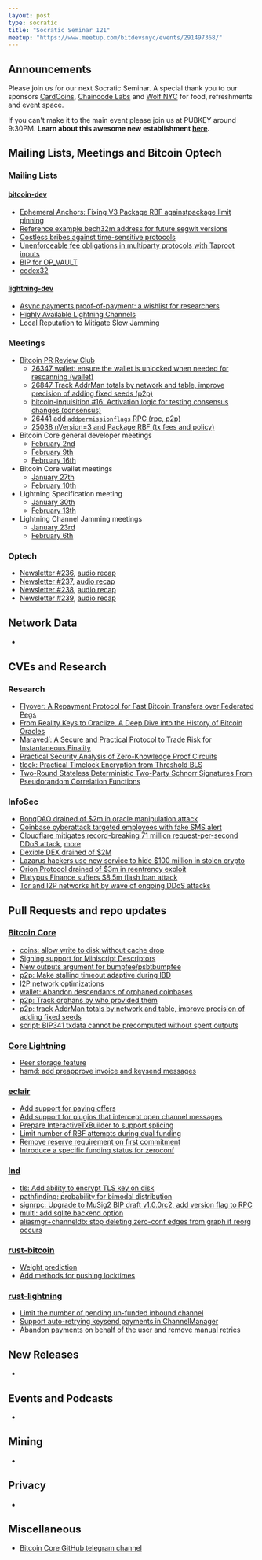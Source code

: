 ```yaml
---
layout: post
type: socratic
title: "Socratic Seminar 121"
meetup: "https://www.meetup.com/bitdevsnyc/events/291497368/"
---
```


## Announcements
Please join us for our next Socratic Seminar. A special thank you to our sponsors [CardCoins](https://cardcoins.co), [Chaincode Labs](https://chaincode.com) and [Wolf NYC](https://wolfnyc.com) for food, refreshments and event space.

If you can't make it to the main event please join us at PUBKEY around 9:30PM. **Learn about this awesome new establishment [here](https://ny.eater.com/2022/12/13/23494423/pubkey-opening-manhattan-bitcoin-bar).**

## Mailing Lists, Meetings and Bitcoin Optech
### Mailing Lists
#### [bitcoin-dev](https://lists.linuxfoundation.org/pipermail/bitcoin-dev)
- [Ephemeral Anchors: Fixing V3 Package RBF againstpackage limit pinning](https://lists.linuxfoundation.org/pipermail/bitcoin-dev/2023-January/021373.html)
- [Reference example bech32m address for future segwit versions](https://lists.linuxfoundation.org/pipermail/bitcoin-dev/2023-January/021379.html)
- [Costless bribes against time-sensitive protocols](https://lists.linuxfoundation.org/pipermail/bitcoin-dev/2023-February/021395.html)
- [Unenforceable fee obligations in multiparty protocols with Taproot inputs](https://lists.linuxfoundation.org/pipermail/bitcoin-dev/2023-February/021444.html)
- [BIP for OP_VAULT](https://lists.linuxfoundation.org/pipermail/bitcoin-dev/2023-February/021465.html)
- [codex32](https://lists.linuxfoundation.org/pipermail/bitcoin-dev/2023-February/021469.html)

#### [lightning-dev](https://lists.linuxfoundation.org/pipermail/lightning-dev)
- [Async payments proof-of-payment: a wishlist for researchers](https://lists.linuxfoundation.org/pipermail/lightning-dev/2023-January/003833.html)
- [Highly Available Lightning Channels](https://lists.linuxfoundation.org/pipermail/lightning-dev/2023-February/003842.html)
- [Local Reputation to Mitigate Slow Jamming](https://lists.linuxfoundation.org/pipermail/lightning-dev/2023-February/003857.html)

### Meetings
- [Bitcoin PR Review Club](https://bitcoincore.reviews)
    - [26347 wallet: ensure the wallet is unlocked when needed for rescanning (wallet)](https://bitcoincore.reviews/26347)
    - [26847 Track AddrMan totals by network and table, improve precision of adding fixed seeds (p2p)](https://bitcoincore.reviews/26847)
    - [bitcoin-inquisition #16: Activation logic for testing consensus changes (consensus)](https://bitcoincore.reviews/bitcoin-inquisition-16)
    - [26441 add `addpermissionflags` RPC (rpc, p2p) ](https://bitcoincore.reviews/26441)
    - [25038 nVersion=3 and Package RBF (tx fees and policy)](https://bitcoincore.reviews/25038)
- Bitcoin Core general developer meetings
    - [February 2nd](https://www.erisian.com.au/bitcoin-core-dev/log-2023-02-02.html#291)
    - [February 9th](https://www.erisian.com.au/bitcoin-core-dev/log-2023-02-09.html#246)
    - [February 16th](https://www.erisian.com.au/bitcoin-core-dev/log-2023-02-16.html#175)
- Bitcoin Core wallet meetings
    - [January 27th](https://www.erisian.com.au/bitcoin-core-dev/log-2023-01-27.html#387)
    - [February 10th](https://www.erisian.com.au/bitcoin-core-dev/log-2023-02-10.html#182)
- Lightning Specification meeting
    - [January 30th](https://github.com/lightning/bolts/issues/1053)
    - [February 13th](https://github.com/lightning/bolts/issues/1055)
- Lightning Channel Jamming meetings
    - [January 23rd](https://lists.linuxfoundation.org/pipermail/lightning-dev/2023-January/003834.html)
    - [February 6th](https://lists.linuxfoundation.org/pipermail/lightning-dev/2023-February/003840.html)

### Optech
- [Newsletter #236](https://bitcoinops.org/en/newsletters/2023/02/01/), [audio recap](https://twitter.com/bitcoinoptech/status/1620798648601944064)
- [Newsletter #237](https://bitcoinops.org/en/newsletters/2023/02/08/), [audio recap](https://twitter.com/bitcoinoptech/status/1623698159145811968)
- [Newsletter #238](https://bitcoinops.org/en/newsletters/2023/02/15/), [audio recap](https://twitter.com/bitcoinoptech/status/1626234989900865543)
- [Newsletter #239](https://bitcoinops.org/en/newsletters/2023/02/22/), [audio recap](https://twitter.com/bitcoinoptech/status/1628771459660128260)

## Network Data
-

## CVEs and Research
### Research
- [Flyover: A Repayment Protocol for Fast Bitcoin Transfers over Federated Pegs](https://eprint.iacr.org/2023/086)
- [From Reality Keys to Oraclize. A Deep Dive into the History of Bitcoin Oracles](https://arxiv.org/abs/2302.07911v1)
- [Maravedí: A Secure and Practical Protocol to Trade Risk for Instantaneous Finality](https://eprint.iacr.org/2023/183)
- [Practical Security Analysis of Zero-Knowledge Proof Circuits](https://eprint.iacr.org/2023/190)
- [tlock: Practical Timelock Encryption from Threshold BLS](https://eprint.iacr.org/2023/189)
- [Two-Round Stateless Deterministic Two-Party Schnorr Signatures From Pseudorandom Correlation Functions](https://eprint.iacr.org/2023/216)

### InfoSec
- [BonqDAO drained of $2m in oracle manipulation attack](https://rekt.news/bonq-rekt/)
- [Coinbase cyberattack targeted employees with fake SMS alert](https://www.bleepingcomputer.com/news/security/coinbase-cyberattack-targeted-employees-with-fake-sms-alert/)
- [Cloudflare mitigates record-breaking 71 million request-per-second DDoS attack](https://blog.cloudflare.com/cloudflare-mitigates-record-breaking-71-million-request-per-second-ddos-attack/), [more](https://www.bleepingcomputer.com/news/security/cloudflare-blocks-record-breaking-71-million-rps-ddos-attack/)
- [Dexible DEX drained of $2M](https://rekt.news/dexible-rekt/)
- [Lazarus hackers use new service to hide $100 million in stolen crypto](https://www.bleepingcomputer.com/news/security/lazarus-hackers-use-new-service-to-hide-100-million-in-stolen-crypto/)
- [Orion Protocol drained of $3m in reentrency exploit](https://twitter.com/SlowMist_Team/status/1621441874841206786)
- [Platypus Finance suffers $8.5m flash loan attack](https://twitter.com/Platypusdefi/status/1626396538611310592)
- [Tor and I2P networks hit by wave of ongoing DDoS attacks](https://www.bleepingcomputer.com/news/security/tor-and-i2p-networks-hit-by-wave-of-ongoing-ddos-attacks/)

## Pull Requests and repo updates

### [Bitcoin Core](https://github.com/bitcoin/bitcoin)
- [coins: allow write to disk without cache drop](https://github.com/bitcoin/bitcoin/pull/17487)
- [Signing support for Miniscript Descriptors](https://github.com/bitcoin/bitcoin/pull/24149)
- [New outputs argument for bumpfee/psbtbumpfee](https://github.com/bitcoin/bitcoin/pull/25344)
- [p2p: Make stalling timeout adaptive during IBD](https://github.com/bitcoin/bitcoin/pull/25880)
- [I2P network optimizations](https://github.com/bitcoin/bitcoin/pull/26837)
- [wallet: Abandon descendants of orphaned coinbases](https://github.com/bitcoin/bitcoin/pull/26499)
- [p2p: Track orphans by who provided them](https://github.com/bitcoin/bitcoin/pull/26551)
- [p2p: track AddrMan totals by network and table, improve precision of adding fixed seeds](https://github.com/bitcoin/bitcoin/pull/26847)
- [script: BIP341 txdata cannot be precomputed without spent outputs](https://github.com/bitcoin/bitcoin/pull/27122)

### [Core Lightning](https://github.com/ElementsProject/lightning)
- [Peer storage feature](https://github.com/ElementsProject/lightning/pull/5361)
- [hsmd: add preapprove invoice and keysend messages](https://github.com/ElementsProject/lightning/pull/5821)

### [eclair](https://github.com/ACINQ/eclair/)
- [Add support for paying offers](https://github.com/ACINQ/eclair/pull/2479)
- [Add support for plugins that intercept open channel messages](https://github.com/ACINQ/eclair/pull/2552)
- [Prepare InteractiveTxBuilder to support splicing](https://github.com/ACINQ/eclair/pull/2595)
- [Limit number of RBF attempts during dual funding](https://github.com/ACINQ/eclair/pull/2596)
- [Remove reserve requirement on first commitment](https://github.com/ACINQ/eclair/pull/2597)
- [Introduce a specific funding status for zeroconf](https://github.com/ACINQ/eclair/pull/2598)

### [lnd](https://github.com/lightningnetwork/lnd)
- [tls: Add ability to encrypt TLS key on disk](https://github.com/lightningnetwork/lnd/pull/6527)
- [pathfinding: probability for bimodal distribution](https://github.com/lightningnetwork/lnd/pull/6815)
- [signrpc: Upgrade to MuSig2 BIP draft v1.0.0rc2, add version flag to RPC](https://github.com/lightningnetwork/lnd/pull/7171)
- [multi: add sqlite backend option](https://github.com/lightningnetwork/lnd/pull/7252)
- [aliasmgr+channeldb: stop deleting zero-conf edges from graph if reorg occurs](https://github.com/lightningnetwork/lnd/pull/7292)

### [rust-bitcoin](https://github.com/rust-bitcoin/rust-bitcoin)
- [Weight prediction](https://github.com/rust-bitcoin/rust-bitcoin/pull/1636)
- [Add methods for pushing locktimes](https://github.com/rust-bitcoin/rust-bitcoin/pull/1629)

### [rust-lightning](https://github.com/lightningdevkit/rust-lightning)
- [Limit the number of pending un-funded inbound channel](https://github.com/lightningdevkit/rust-lightning/pull/1988)
- [Support auto-retrying keysend payments in ChannelManager](https://github.com/lightningdevkit/rust-lightning/pull/2002)
- [Abandon payments on behalf of the user and remove manual retries](https://github.com/lightningdevkit/rust-lightning/pull/2008)

## New Releases
-

## Events and Podcasts
-

## Mining
-

## Privacy
-

## Miscellaneous
- [Bitcoin Core GitHub telegram channel](https://t.me/bitcoincoregithub)
